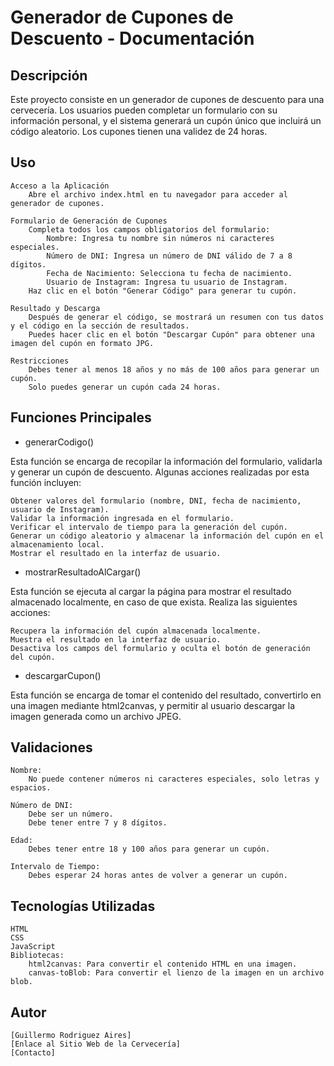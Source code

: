 # Generador de Cupones de Descuento - Documentación

## Descripción

Este proyecto consiste en un generador de cupones de descuento para una cervecería. Los usuarios pueden completar un formulario con su información personal, y el sistema generará un cupón único que incluirá un código aleatorio. Los cupones tienen una validez de 24 horas.

## Uso

    Acceso a la Aplicación
        Abre el archivo index.html en tu navegador para acceder al generador de cupones.

    Formulario de Generación de Cupones
        Completa todos los campos obligatorios del formulario:
            Nombre: Ingresa tu nombre sin números ni caracteres especiales.
            Número de DNI: Ingresa un número de DNI válido de 7 a 8 dígitos.
            Fecha de Nacimiento: Selecciona tu fecha de nacimiento.
            Usuario de Instagram: Ingresa tu usuario de Instagram.
        Haz clic en el botón "Generar Código" para generar tu cupón.

    Resultado y Descarga
        Después de generar el código, se mostrará un resumen con tus datos y el código en la sección de resultados.
        Puedes hacer clic en el botón "Descargar Cupón" para obtener una imagen del cupón en formato JPG.

    Restricciones
        Debes tener al menos 18 años y no más de 100 años para generar un cupón.
        Solo puedes generar un cupón cada 24 horas.

## Funciones Principales

- generarCodigo()

Esta función se encarga de recopilar la información del formulario, validarla y generar un cupón de descuento. Algunas acciones realizadas por esta función incluyen:

    Obtener valores del formulario (nombre, DNI, fecha de nacimiento, usuario de Instagram).
    Validar la información ingresada en el formulario.
    Verificar el intervalo de tiempo para la generación del cupón.
    Generar un código aleatorio y almacenar la información del cupón en el almacenamiento local.
    Mostrar el resultado en la interfaz de usuario.

- mostrarResultadoAlCargar()

Esta función se ejecuta al cargar la página para mostrar el resultado almacenado localmente, en caso de que exista. Realiza las siguientes acciones:

    Recupera la información del cupón almacenada localmente.
    Muestra el resultado en la interfaz de usuario.
    Desactiva los campos del formulario y oculta el botón de generación del cupón.

- descargarCupon()

Esta función se encarga de tomar el contenido del resultado, convertirlo en una imagen mediante html2canvas, y permitir al usuario descargar la imagen generada como un archivo JPEG.

## Validaciones

    Nombre:
        No puede contener números ni caracteres especiales, solo letras y espacios.

    Número de DNI:
        Debe ser un número.
        Debe tener entre 7 y 8 dígitos.

    Edad:
        Debes tener entre 18 y 100 años para generar un cupón.

    Intervalo de Tiempo:
        Debes esperar 24 horas antes de volver a generar un cupón.

## Tecnologías Utilizadas

    HTML
    CSS
    JavaScript
    Bibliotecas:
        html2canvas: Para convertir el contenido HTML en una imagen.
        canvas-toBlob: Para convertir el lienzo de la imagen en un archivo blob.

## Autor

    [Guillermo Rodriguez Aires]
    [Enlace al Sitio Web de la Cervecería]
    [Contacto]

